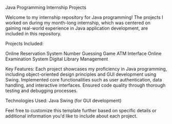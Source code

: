 

Java Programming Internship Projects

Welcome to my internship repository for Java programming! The projects I worked on during my month-long internship, which was centered on gaining real-world experience in Java application development, are included in this repository.

Projects Included:

Online Reservation System
Number Guessing Game
ATM Interface
Online Examination System
Digital Library Management

Key Features:
Each project showcases my proficiency in Java programming, including object-oriented design principles and GUI development using Swing.
Implemented core functionalities such as user authentication, data handling, and interactive interfaces.
Ensured code quality through thorough testing and debugging processes.

Technologies Used:
Java
Swing (for GUI development)

Feel free to customize this template further based on specific details or additional information you'd like to include about each project.
